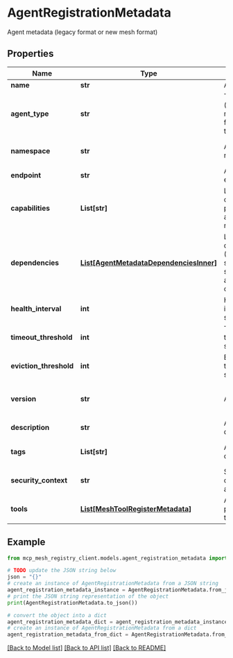 # AgentRegistrationMetadata

Agent metadata (legacy format or new mesh format)

## Properties

Name | Type | Description | Notes
------------ | ------------- | ------------- | -------------
**name** | **str** | Agent name | 
**agent_type** | **str** | Type of agent (always mcp_agent for mesh tools) | 
**namespace** | **str** | Agent namespace | [default to 'default']
**endpoint** | **str** | Agent endpoint URL | 
**capabilities** | **List[str]** | List of capabilities provided by agent (0 or more) | [optional] 
**dependencies** | [**List[AgentMetadataDependenciesInner]**](AgentMetadataDependenciesInner.md) | List of agent dependencies (0 or more) - supports both simple strings and rich objects | [optional] [default to []]
**health_interval** | **int** | Health check interval in seconds | [optional] [default to 30]
**timeout_threshold** | **int** | Timeout threshold in seconds | [optional] [default to 60]
**eviction_threshold** | **int** | Eviction threshold in seconds | [optional] [default to 120]
**version** | **str** | Agent version | [optional] [default to '1.0.0']
**description** | **str** | Agent description | [optional] 
**tags** | **List[str]** | Agent tags for categorization | [optional] [default to []]
**security_context** | **str** | Security context for agent | [optional] 
**tools** | [**List[MeshToolRegisterMetadata]**](MeshToolRegisterMetadata.md) | Array of tools provided by this agent | 

## Example

```python
from mcp_mesh_registry_client.models.agent_registration_metadata import AgentRegistrationMetadata

# TODO update the JSON string below
json = "{}"
# create an instance of AgentRegistrationMetadata from a JSON string
agent_registration_metadata_instance = AgentRegistrationMetadata.from_json(json)
# print the JSON string representation of the object
print(AgentRegistrationMetadata.to_json())

# convert the object into a dict
agent_registration_metadata_dict = agent_registration_metadata_instance.to_dict()
# create an instance of AgentRegistrationMetadata from a dict
agent_registration_metadata_from_dict = AgentRegistrationMetadata.from_dict(agent_registration_metadata_dict)
```
[[Back to Model list]](../README.md#documentation-for-models) [[Back to API list]](../README.md#documentation-for-api-endpoints) [[Back to README]](../README.md)


